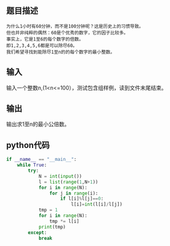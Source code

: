 ## 题目描述
```
为什么1小时有60分钟，而不是100分钟呢？这是历史上的习惯导致。
但也并非纯粹的偶然：60是个优秀的数字，它的因子比较多。
事实上，它是1至6的每个数字的倍数。
即1,2,3,4,5,6都是可以除尽60。
我们希望寻找到能除尽1至n的的每个数字的最小整数。
```
## 输入
输入一个整数n,(1<n<=100），测试包含组样例，读到文件末尾结束。
## 输出
输出求1至n的最小公倍数。

## python代码
```python
if __name__ == "__main__":
    while True:
        try:
            N = int(input())
            l = list(range(1,N+1))
            for i in range(N):
                for j in range(i):
                    if l[i]%l[j]==0:
                        l[i]=int(l[i]/l[j])
            tmp = 1
            for i in range(N):
                tmp *= l[i]
            print(tmp)
        except:
            break

```
